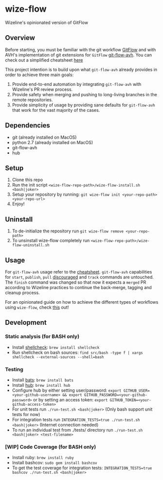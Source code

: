 # wize-flow
Wizeline's opinionated version of GitFlow

## Overview
Before starting, you must be familiar with the git workflow [GitFlow](https://nvie.com/posts/a-successful-git-branching-model/) and with AVH's implementation of git extensions for `GitFlow` [git-flow-avh](https://github.com/petervanderdoes/gitflow-avh). You can check out a simplified cheatsheet [here](https://danielkummer.github.io/git-flow-cheatsheet/)

This project intention is to build upon what `git-flow-avh` already provides in order to achieve three main goals:
1. Provide end-to-end automation by integrating `git-flow-avh` with Wizeline's PR review process. 
2. Provide safety when merging and pushing to long-living branches in the remote repositories.
3. Provide simplicity of usage by providing sane defaults for `git-flow-avh` that work for the vast majority of the cases.

## Dependencies
- git (already installed on MacOS)
- python 2.7 (already installed on MacOS)
- git-flow-avh
- hub

## Setup
1. Clone this repo
2. Run the init script `<wize-flow-repo-path>/wize-flow-install.sh <bash|joker>`
2. Setup your repository by running: `git wize-flow init <your-repo-path> <your-repo-url>`
3. Enjoy!

## Uninstall
1. To de-initialize the repository run `git wize-flow remove <your-repo-path>`
2. To unsinstall wize-flow completely run `<wize-flow-repo-path>/wize-flow-uninstall.sh` 

## Usage
For `git-flow-avh` usage refer to the [cheatsheet](https://danielkummer.github.io/git-flow-cheatsheet/). `git-flow-avh` capabilities for `start`, `publish`, `pull` [discouraged](https://github.com/petervanderdoes/gitflow-avh/issues/128) and `track` commands are untouched. The `finish` command was changed so that now it expects a `merged` PR according to Wizeline practices to continue the back-merge, tagging and cleanup process.

For an opinionated guide on how to achieve the different types of workflows using `wize-flow`, check [this](https://docs.google.com/document/d/1gsLuBmR-eGTYKfYwJ5ZxJLVWlO6cA7Jdr5REDV2Y_ZQ/edit?usp=sharing) out!

## Development
### Static analysis (for BASH only)
- Install [shellcheck](https://github.com/koalaman/shellcheck): `brew install shellcheck`
- Run shellcheck on bash sources: `find src/bash -type f | xargs shellcheck --external-sources --shell=bash`

### Testing
- Install [bats](https://github.com/bats-core/bats-core/): `brew install bats` 
- Install [hub](https://github.com/github/hub): `brew install hub`
- Configure hub by either setting user/password: `export GITHUB_USER=<your-github-username> && export GITHUB_PASSWORD=<your-github-password>` or by setting an access token: `export GITHUB_TOKEN=<your-github-access-token>`
- For unit tests run `./run-test.sh <bash|joker>` (Only bash support unit tests for now)
- For integration tests run `INTEGRATION_TESTS=true ./run-test.sh <bash|joker>` (Internet connection needed)
- To run an individual test from ./tests/ directory run `./run-test.sh <bash|joker> <test-filename>`

### [WIP] Code Coverage (for BASH only)
- Install ruby: `brew install ruby`
- Install bashcov: `sudo gem install bashcov`
- To get the test coverage for integration tests: `INTEGRATION_TESTS=true bashcov ./run-test.sh <bash|joker>`
